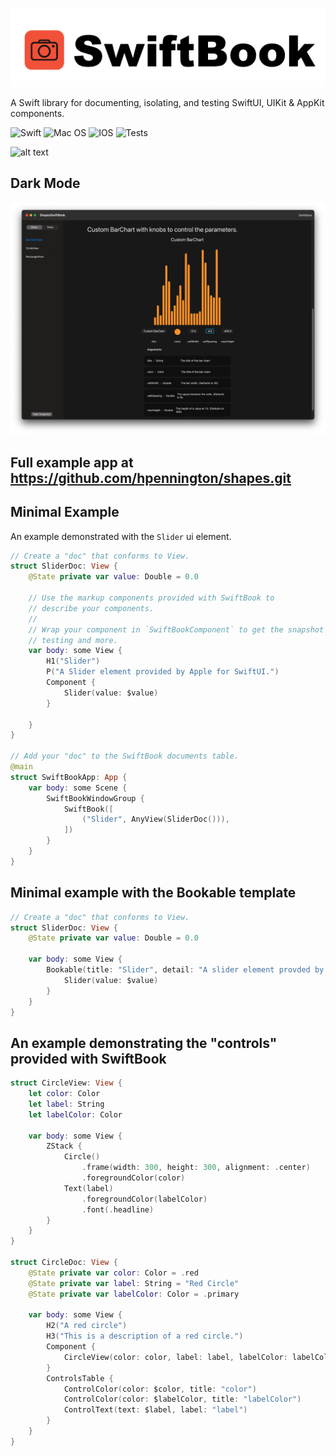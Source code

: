 ![alt text](https://raw.githubusercontent.com/hpennington/SwiftBook/master/AppIcons/swiftbook-logo_128px.png)

A Swift library for documenting, isolating, and testing SwiftUI, UIKit & AppKit components.

![Swift](https://img.shields.io/badge/swift-F54A2A?style=for-the-badge&logo=swift&logoColor=white)
![Mac OS](https://img.shields.io/badge/mac%20os-000000?style=for-the-badge&logo=macos&logoColor=F0F0F0)
![IOS](https://img.shields.io/badge/iOS-000000?style=for-the-badge&logo=ios&logoColor=white)
![Tests](https://github.com/hpennington/SwiftBook/actions/workflows/swift.yml/badge.svg)

![alt text](https://raw.githubusercontent.com/hpennington/SwiftBook/master/demo.gif)

## Dark Mode
![alt text](https://raw.githubusercontent.com/hpennington/SwiftBook/master/darkmode_demo.png)

## Full example app at https://github.com/hpennington/shapes.git

## Minimal Example
An example demonstrated with the `Slider` ui element.


```swift
// Create a "doc" that conforms to View.
struct SliderDoc: View {
    @State private var value: Double = 0.0
    
    // Use the markup components provided with SwiftBook to 
    // describe your components.
    //
    // Wrap your component in `SwiftBookComponent` to get the snapshot
    // testing and more.
    var body: some View {
        H1("Slider")
        P("A Slider element provided by Apple for SwiftUI.")
        Component {
            Slider(value: $value)
        }
        
    }
}

// Add your "doc" to the SwiftBook documents table.
@main
struct SwiftBookApp: App {
    var body: some Scene {
        SwiftBookWindowGroup {
            SwiftBook([
                ("Slider", AnyView(SliderDoc())),
            ])
        }
    }
}
```

## Minimal example with the Bookable template

```swift
// Create a "doc" that conforms to View.
struct SliderDoc: View {
    @State private var value: Double = 0.0
    
    var body: some View {
        Bookable(title: "Slider", detail: "A slider element provded by Apple for SwiftUI.") {
            Slider(value: $value)
        }
    }
}
```

## An example demonstrating the "controls" provided with SwiftBook 

```swift
struct CircleView: View {
    let color: Color
    let label: String
    let labelColor: Color
    
    var body: some View {
        ZStack {
            Circle()
                .frame(width: 300, height: 300, alignment: .center)
                .foregroundColor(color)
            Text(label)
                .foregroundColor(labelColor)
                .font(.headline)
        }
    }
}

struct CircleDoc: View {
    @State private var color: Color = .red
    @State private var label: String = "Red Circle"
    @State private var labelColor: Color = .primary

    var body: some View {
        H2("A red circle")
        H3("This is a description of a red circle.")
        Component {
            CircleView(color: color, label: label, labelColor: labelColor)
        }
        ControlsTable {
            ControlColor(color: $color, title: "color")
            ControlColor(color: $labelColor, title: "labelColor")
            ControlText(text: $label, label: "label")
        }
    }
}
```

